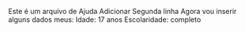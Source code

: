 Este é um arquivo de Ajuda
Adicionar Segunda linha
Agora vou inserir alguns dados meus:
Idade: 17 anos
Escolaridade: completo